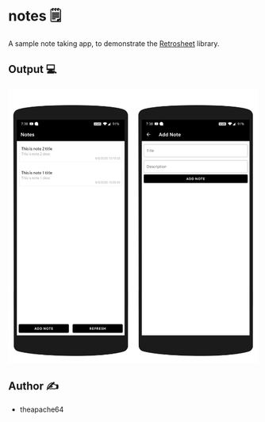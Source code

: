 # notes 🗒️

A sample note taking app, to demonstrate the [Retrosheet](https://github.com/theapache64/retrosheet) library.

## Output 💻

![](montage.png)

## Author ✍️

- theapache64